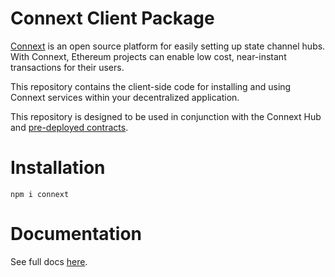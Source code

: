 # Connext Client Package
[Connext](http://connext.network) is an open source platform for easily setting up state channel hubs. With Connext, Ethereum projects can enable low cost, near-instant transactions for their users.

This repository contains the client-side code for installing and using Connext services within your decentralized application.

This repository is designed to be used in conjunction with the Connext Hub and [pre-deployed contracts]().

# Installation
`npm i connext`

# Documentation
See full docs [here]().
